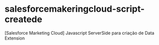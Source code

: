 # salesforcemakeringcloud-script-createde
[Salesforce Marketing Cloud] Javascript ServerSide para criação de Data Extension
